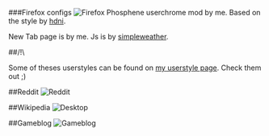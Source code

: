 ###Firefox configs
![Firefox](http://gniii.org/file/firefox.png)
Phosphene userchrome mod by me. Based on the style by [hdni](https://github.com/hdni/Phosphene).

New Tab page is by me. Js is by [simpleweather](http://simpleweatherjs.com/).

##/!\

Some of theses userstyles can be found on [my userstyle page](http://userstyles.org/users/88360). Check them out ;)

##Reddit
![Reddit](http://gniii.org/file/reddit.png)

##Wikipedia
![Desktop](http://gniii.org/file/ddg.png)

##Gameblog
![Gameblog](http://gniii.org/file/gameblog.png)
